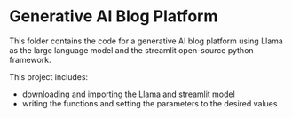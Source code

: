 # Generative AI Blog Platform

This folder contains the code for a generative AI blog platform using Llama as the large language model and the streamlit open-source python framework.

This project includes:
- downloading and importing the Llama and streamlit model
- writing the functions and setting the parameters to the desired values 
